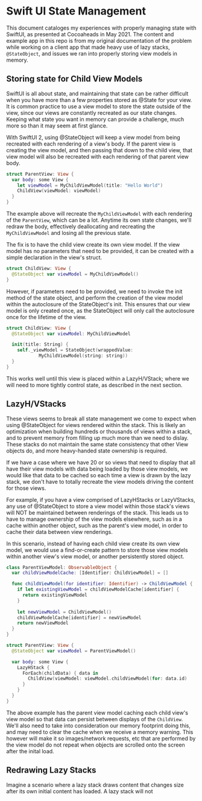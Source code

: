 # Swift UI State Management

This document cataloges my experiences with properly managing state with SwiftUI, as presented at Cocoaheads in May 2021. The content and example app in this repo is from my original documentation of the problem while working on a client app that made heavy use of lazy stacks, `@StateObject`, and issues we ran into properly storing view models in memory. 

## Storing state for Child View Models
SwiftUI is all about state, and maintaining that state can be rather difficult when you have more than a few properties stored as @State for your view. It is common practice to use a view model to store the state outside of the view, since our views are constantly recreated as our state changes. Keeping what state you want in memory can provide a challenge, much more so than it may seem at first glance.

With SwiftUI 2, using @StateObject will keep a view model from being recreated with each rendering of a view's body. If the parent view is creating the view model, and then passing that down to the child view, that view model will also be recreated with each rendering of that parent view body.

```swift
struct ParentView: View {
  var body: some View {
    let viewModel = MyChildViewModel(title: "Hello World")
    ChildView(viewModel: viewModel)
  }
}
```
The example above will recreate the `MyChildViewModel` with each rendering of the `ParentView`, which can be a lot. Anytime its own state changes, we'll redraw the body, effectively deallocating and recreating the `MyChildViewModel` and losing all the previous state.

The fix is to have the child view create its own view model. If the view model has no parameters that need to be provided, it can be created with a simple declaration in the view's struct. 

```swift
struct ChildView: View {
  @StateObject var viewModel = MyChildViewModel()
}
```
However, if parameters need to be provided, we need to invoke the init method of the state object, and perform the creation of the view model within the autoclosure of the StateObject's init. This ensures that our view model is only created once, as the StateObject will only call the autoclosure once for the lifetime of the view. 

```swift
struct ChildView: View {
  @StateObject var viewModel: MyChildViewModel

  init(title: String) {
    self._viewModel = StateObject(wrappedValue: 
    		MyChildViewModel(string: string))
  }
}
```

This works well until this view is placed within a LazyH/VStack; where we will need to more tightly control state, as described in the next section.

## LazyH/VStacks
These views seems to break all state management we come to expect when using @StateObject for views rendered within the stack. This is likely an optimization when building hundreds or thousands of views within a stack, and to prevent memory from filling up much more than we need to dislay. These stacks do not maintain the same state consistency that other View objects do, and more heavy-handed state ownership is required. 

If we have a case where we have 20 or so views that need to display that all have their view models with data being loaded by those view models, we would like that data to be cached so each time a view is drawn by the lazy stack, we don't have to totally recreate the view models driving the content for those views. 

For example, if you have a view comprised of LazyHStacks or LazyVStacks, any use of @StateObject to store a view model within those stack's views will NOT be maintained between renderings of the stack. This leads us to have to manage ownership of the view models elsewhere, such as in a cache within another object, such as the parent's view model, in order to cache their data between view renderings. 

In this scenario, instead of having each child view create its own view model, we would use a find-or-create pattern to store those view models within another view's view model, or another persistently stored object.

```swift
class ParentViewModel: ObservableObject {
  var childViewModelCache: [Identifier: ChildViewModel] = []

  func childViewModel(for identifier: Identifier) -> ChildViewModel {
    if let existingViewModel = childViewModelCache[identifier] {
      return existingViewModel
    }
  
    let newViewModel = ChildViewModel()
    childViewModelCache[identifier] = newViewModel
    return newViewModel
  }
}
```
```swift
struct ParentView: View {
  @StateObject var viewModel = ParentViewModel()

  var body: some View {
    LazyHStack {
      ForEach(childData) { data in
        ChildView(viewModel: viewModel.childViewModel(for: data.id)
      }
    }
  }
}
```
The above example has the parent view model caching each child view's view model so that data can persist between displays of the `ChildView`. We'll also need to take into consideration our memory footprint doing this, and may need to clear the cache when we receive a memory warning. This however will make it so images/network requests, etc that are performed by the view model do not repeat when objects are scrolled onto the screen after the inital load. 

## Redrawing Lazy Stacks
Imagine a scenario where a lazy stack draws content that changes size after its own initial content has loaded. A lazy stack will not 
